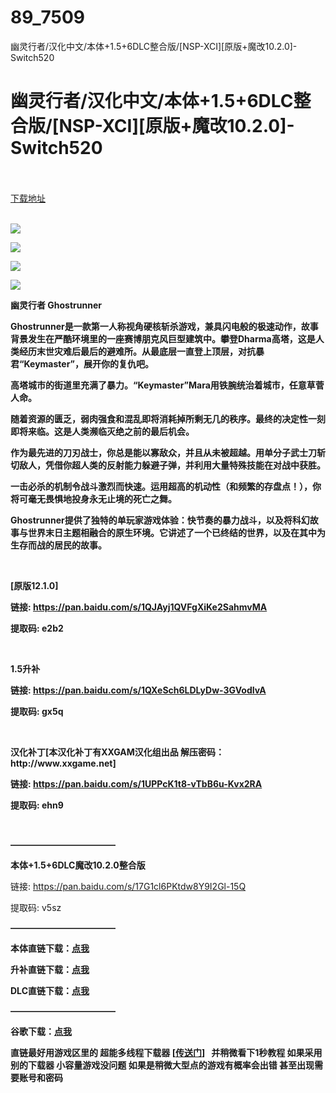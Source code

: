 # 89_7509
幽灵行者/汉化中文/本体+1.5+6DLC整合版/[NSP-XCI][原版+魔改10.2.0]-Switch520
# 幽灵行者/汉化中文/本体+1.5+6DLC整合版/[NSP-XCI][原版+魔改10.2.0]-Switch520
 <br/></br>
[下载地址](https://www.switch520.cc/article/7509 "下载地址")
<br/></br>

<p><strong><img src="https://www.switch520.cc/muke_img/upload_art_editor_20210510-1_d2632ea998781775daba4c67db5f68a9.jpg"></strong></p>
<p><strong><img src="https://www.switch520.cc/muke_img/upload_art_editor_20210510-1_001baa2e04048b2a86b513b561ca9ab1.jpg"></strong></p>
<p><strong><img src="https://www.switch520.cc/muke_img/upload_art_editor_20210510-1_75204e85539855b9020bc5c8b01c9bdf.jpg"></strong></p>
<p><strong><img src="https://www.switch520.cc/muke_img/upload_art_editor_20210510-1_0b28dae4fb08d80eafce8e8df2df1f32.jpg"></strong></p>
<p><strong>幽灵行者 Ghostrunner</strong></p>
<p><strong>Ghostrunner是一款第一人称视角硬核斩杀游戏，兼具闪电般的极速动作，故事背景发生在严酷环境里的一座赛博朋克风巨型建筑中。攀登Dharma高塔，这是人类经历末世灾难后最后的避难所。从最底层一直登上顶层，对抗暴君“Keymaster”，展开你的复仇吧。</strong></p>
<p><strong>高塔城市的街道里充满了暴力。“Keymaster”Mara用铁腕统治着城市，任意草菅人命。</strong></p>
<p><strong>随着资源的匮乏，弱肉强食和混乱即将消耗掉所剩无几的秩序。最终的决定性一刻即将来临。这是人类濒临灭绝之前的最后机会。</strong></p>
<p><strong>作为最先进的刀刃战士，你总是能以寡敌众，并且从未被超越。用单分子武士刀斩切敌人，凭借你超人类的反射能力躲避子弹，并利用大量特殊技能在对战中获胜。</strong></p>
<p><strong>一击必杀的机制令战斗激烈而快速。运用超高的机动性（和频繁的存盘点！），你将可毫无畏惧地投身永无止境的死亡之舞。</strong></p>
<p><strong>Ghostrunner提供了独特的单玩家游戏体验：快节奏的暴力战斗，以及将科幻故事与世界末日主题相融合的原生环境。它讲述了一个已终结的世界，以及在其中为生存而战的居民的故事。</strong></p>
<p>&nbsp;</p>
<p><strong>[原版12.1.0]</strong></p>
<p><strong>链接: <a href="https://pan.baidu.com/s/1QJAyj1QVFgXiKe2SahmvMA">https://pan.baidu.com/s/1QJAyj1QVFgXiKe2SahmvMA </a></strong></p>
<p><strong>提取码: e2b2</strong></p>
<p>&nbsp;</p>
<p><strong>1.5升补</strong></p>
<p><strong>链接: <a href="https://pan.baidu.com/s/1QXeSch6LDLyDw-3GVodIvA">https://pan.baidu.com/s/1QXeSch6LDLyDw-3GVodIvA </a></strong></p>
<p><strong>提取码: gx5q</strong></p>
<p>&nbsp;</p>
<p><strong>汉化补丁[本汉化补丁有XXGAM汉化组出品 解压密码：http://www.xxgame.net]</strong></p>
<p><strong>链接: <a href="https://pan.baidu.com/s/1UPPcK1t8-vTbB6u-Kvx2RA">https://pan.baidu.com/s/1UPPcK1t8-vTbB6u-Kvx2RA </a></strong></p>
<p><strong>提取码: ehn9</strong></p>
<p>&nbsp;</p>
<p><strong>————————————</strong></p>
<p><strong>本体+1.5+6DLC魔改10.2.0整合版&nbsp;</strong></p>
<p>链接: <a href="https://pan.baidu.com/s/17G1cl6PKtdw8Y9I2Gl-15Q">https://pan.baidu.com/s/17G1cl6PKtdw8Y9I2Gl-15Q </a></p>
<p>提取码: v5sz</p>
<p><strong>————————————</strong></p>
<p><strong>本体直链下载：<a href="https://ziyuan3.free520.net/kaifa2/1youxi/Ghostrunner%20%5B0100465013578000%5D%5Bv0%5D(AS%5D.nsp">点我</a></strong></p>
<p><strong>升补直链下载：<a href="https://ziyuan3.free520.net/kaifa3/1youxi/Ghostrunner%20%5B010090F012916800%5D%5Bv327680%5D%5BUS%5D(switch520.com).nsp">点我</a></strong></p>
<p><strong>DLC直链下载：<a href="https://ziyuan3.free520.net/kaifa2/1youxi/4dlc.zip">点我</a></strong></p>
<p><strong>————————————</strong></p>
<p><strong>谷歌下载：<a href="https://drive.google.com/drive/folders/1dkg9fiPBt8_cpIlypeEvKsuOoSLj-q3U">点我</a></strong></p>
<p><strong>直链最好用游戏区里的 超能多线程下载器 [<a style="text-decoration: underline;" href="https://switch520.com/7279.html" target="_self" rel="noopener noreferrer">传送门</a>]&nbsp; &nbsp;并稍微看下1秒教程 如果采用别的下载器 小容量游戏没问题 如果是稍微大型点的游戏有概率会出错 甚至出现需要账号和密码</strong></p>
<p>&nbsp;</p>
<p>&nbsp;</p>
